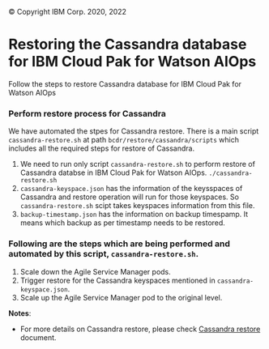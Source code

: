 © Copyright IBM Corp. 2020, 2022

# Restoring the Cassandra database for IBM Cloud Pak for Watson AIOps

Follow the steps to restore Cassandra database for IBM Cloud Pak for Watson AIOps

### Perform restore  process for Cassandra

   We have automated the stpes for Cassandra restore. There is a main script `cassandra-restore.sh` at path `bcdr/restore/cassandra/scripts` which includes all the required steps for restore of Cassandra.
 
   1. We need to run only script `cassandra-restore.sh` to perform restore of Cassandra databse in IBM Cloud Pak for Watson AIOps.
      `./cassandra-restore.sh`
   2. `cassandra-keyspace.json` has the information of the keysspaces of Cassandra and restore operation will run for those keyspaces. So `cassandra-restore.sh` scipt takes keyspaces information from this file.
   3. `backup-timestamp.json` has the information on backup timespamp. It means which backup as per timestamp needs to be restored.


   ### Following are the steps which are being performed and automated by this script, `cassandra-restore.sh`.
   
   1. Scale down the Agile Service Manager pods.
   2. Trigger restore for the Cassandra keyspaces mentioned in `cassandra-keyspace.json`.
   3. Scale up the Agile Service Manager pod to the original level.
      


**Notes**:

- For more details on Cassandra restore, please check [Cassandra restore](https://www.ibm.com/docs/en/noi/1.6.3?topic=restore-restoring-database-data-ocp#t_asm_ocp_restoringdbdata_procedure) document.
